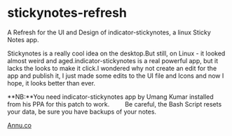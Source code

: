 # stickynotes-refresh

A Refresh for the UI and Design of indicator-stickynotes, a linux Sticky Notes app.

Stickynotes is a really cool idea on the desktop.But still, on Linux - it looked almost weird and aged.indicator-stickynotes is a real powerful app, but it lacks the looks to make it click.I wondered why not create an edit for the app and publish it, I just made some edits to the UI file and Icons and now I hope, it looks better than ever.

**NB:**You need indicator-stickynotes app by Umang Kumar installed from his PPA for this patch to work.
&nbsp;&nbsp;&nbsp;&nbsp;&nbsp;&nbsp;&nbsp;&nbsp;Be careful, the Bash Script resets your data, be sure you have backups of your notes.

[Annu.co](http://annu.co)
